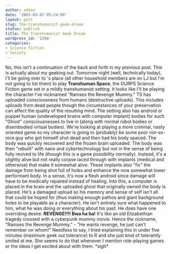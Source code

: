 ```yaml
---
author: admin
date: '2003-03-07 05:24:00'
layout: post
slug: the-transhumanist-geek-dream
status: publish
title: The Transhumanist Geek Dream
wordpress_id: '1298'
categories:
- Science Fiction
- Society
---
```


No, this isn't a continuation of the back and forth in my previous post.
This is actually about my geeking out. Tomorrow night (well, technically
today), I'll be going over to 's place (all other household members are
on LJ but I'm not going to list them) to play **Transhuman Space**, the
GURPS Science Fiction game set in a mildly transhumanist setting. It
looks like I'll be playing the character I've nicknamed "Ramses the
Revenge Mummy." TS has uploaded consciousness from humans (destructive
uploads). This includes uploads from dead people though the
circumstances of your preservation can affect the quality of the
resulting mind. The setting also has android or puppet human
(undeveloped brains with computer implant) bodies for such "Ghost"
consciousnesses to live in (along with normal robot bodies or
disembodied virtual bodies). We're looking at playing a more criminal,
nasty oriented game so my character is going to (probably) be some poor
not-so-nice guy who got himself shot dead and then had his body spaced.
The body was quickly recovered and the frozen brain uploaded. The body
was then "rebuilt" with nano and cybertechnology but not in the sense of
being fully revived to life (though this is a game possibility
normally). Instead, it's a slightly alive but not really corpse laced
through with implants (medical and otherwise) that make it somewhat
alive. These implants also "fix" the damage from being shot full of
holes and enhance the now somewhat lower performant body. In a sense,
it's now a flesh android since damage will have to be medically repaired
instead of healing. Into this, a computer is placed in the brain and the
uploaded ghost that originally owned the body is placed. He's a damaged
upload so his memory and sense of self isn't all that could be hoped for
(thus making enough pathos and giant background holes to be playable as
a character). He isn't entirely sure what happened to him, what he was
doing or everything about his past. He does have one overriding desire:
**REVENGE!!!! Bwa ha ha!** It's like an old Elizabethian tragedy crossed
with a cyberpunk mummy movie. Hence the nickname, "Ramses the Revenge
Mummy." - "He wants revenge, he just can't remember on whom!" Needless
to say, I tried explaining this in under five minutes (maximum geek out
tolerance) to R and she just kind of tolerantly smiled at me. She seems
to do that whenever I mention role-playing games or the ideas I get
excited about with them. \*sigh\*
